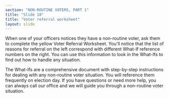 ```yaml
---
section: "NON-ROUTINE VOTERS, PART 1"
title: "Slide 18"
title: "Voter referral worksheet"
layout: slide
---
```


When one of your officers notices they have a non-routine voter, ask them to complete the yellow Voter Referral Worksheet. You'll notice that the list of reasons for referral on the left correspond with different What-If reference numbers on the right. You can use this information to look in the What-Ifs to find out how to handle any situation.

The What-Ifs are a comprehensive document with step-by-step instructions for dealing with any non-routine voter situation. You will reference them frequently on election day. If you have questions or need more help, you can always call our office and we will guide you through a non-routine voter situation.



